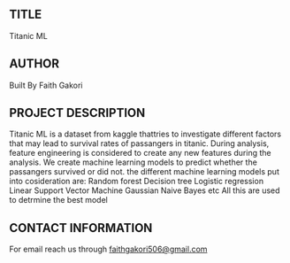 ##  TITLE
 Titanic ML

## AUTHOR
  Built By Faith Gakori

## PROJECT DESCRIPTION
 Titanic ML is a dataset from kaggle thattries to investigate different factors that may lead to survival rates of passangers in titanic. During analysis, feature engineering is considered to create any new features during the analysis. We create machine learning models to predict whether the passangers survived or did not.
 the different machine learning models put into cosideration are:
  Random forest
  Decision tree
  Logistic regression
  Linear Support Vector Machine
  Gaussian Naive Bayes  etc
 All this are used to detrmine the best model

## CONTACT INFORMATION
 For email reach us through faithgakori506@gmail.com

